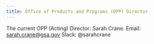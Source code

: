 ```yaml
---
title: Office of Products and Programs (OPP) Director
---
```


The current OPP (Acting) Director: Sarah Crane. 
Email: sarah.crane@gsa.gov
Slack: @sarahcrane 
